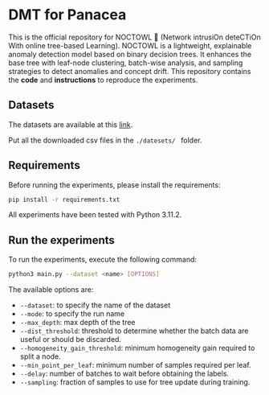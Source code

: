 # DMT for Panacea

This is the official repository for NOCTOWL :owl: (Network intrusiOn deteCTiOn With online tree-based Learning).
NOCTOWL is a lightweight, explainable anomaly detection model based on binary decision trees.
It enhances the base tree with leaf-node clustering, batch-wise analysis, and sampling strategies to detect anomalies and concept drift.
This repository contains the **code** and **instructions** to reproduce the experiments.

## Datasets
The datasets are available at this [link](https://drive.google.com/drive/folders/1PG_tPCxmS2rdkIMokjBnQkXhIJgJJlEY). 

Put all the downloaded csv files in the `./datesets/ ` folder.

## Requirements
Before running the experiments, please install the requirements:

```bash
pip install -r requirements.txt
```

All experiments have been tested with Python 3.11.2.

## Run the experiments

To run the experiments, execute the following command:

```bash
python3 main.py --dataset <name> [OPTIONS]
```

The available options are:
- `--dataset`: to specify the name of the dataset
- `--mode`: to specify the run name
- `--max_depth`: max depth of the tree
- `--dist_threshold`: threshold to determine whether the batch data are useful or should be discarded.
- `--homogeneity_gain_threshold`: minimum homogeneity gain required to split a node.
- `--min_point_per_leaf`: minimum number of samples required per leaf.
- `--delay`: number of batches to wait before obtaining the labels.
- `--sampling`: fraction of samples to use for tree update during training.
